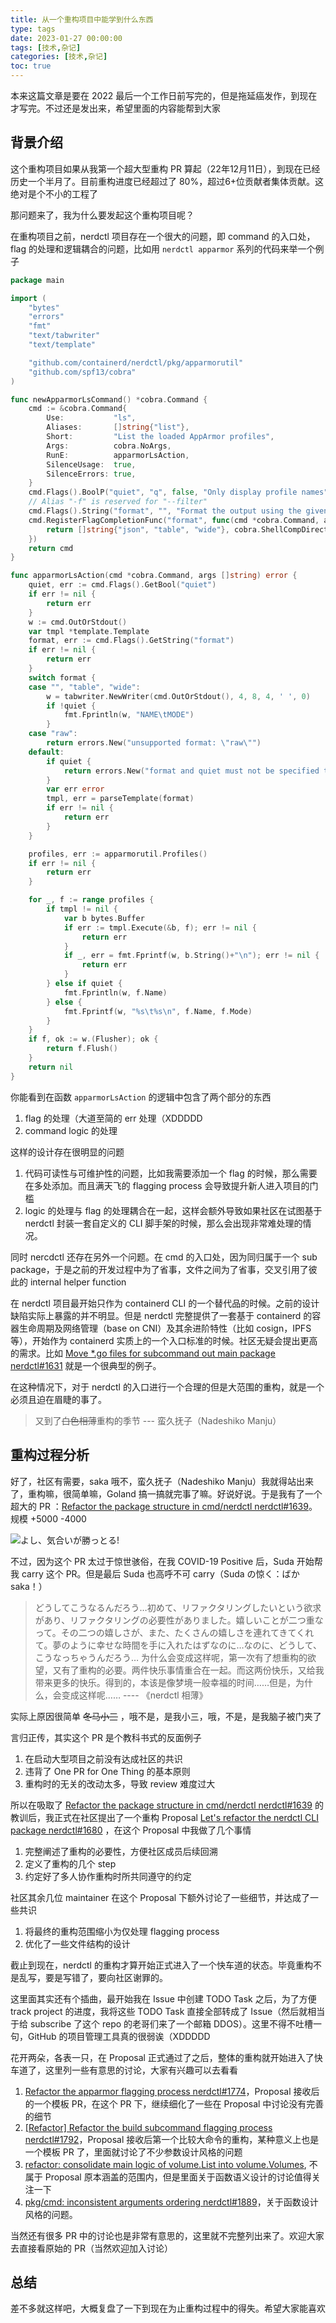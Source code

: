 ```yaml
---
title: 从一个重构项目中能学到什么东西
type: tags
date: 2023-01-27 00:00:00
tags: [技术,杂记]
categories: [技术,杂记]
toc: true
---
```


本来这篇文章是要在 2022 最后一个工作日前写完的，但是拖延癌发作，到现在才写完。不过还是发出来，希望里面的内容能帮到大家

<!--more-->

## 背景介绍

这个重构项目如果从我第一个超大型重构 PR 算起（22年12月11日），到现在已经历史一个半月了。目前重构进度已经超过了 80%，超过6+位贡献者集体贡献。这绝对是个不小的工程了

那问题来了，我为什么要发起这个重构项目呢？

在重构项目之前，nerdctl 项目存在一个很大的问题，即 command 的入口处，flag 的处理和逻辑耦合的问题，比如用 `nerdctl apparmor` 系列的代码来举一个例子

```go
package main

import (
	"bytes"
	"errors"
	"fmt"
	"text/tabwriter"
	"text/template"

	"github.com/containerd/nerdctl/pkg/apparmorutil"
	"github.com/spf13/cobra"
)

func newApparmorLsCommand() *cobra.Command {
	cmd := &cobra.Command{
		Use:           "ls",
		Aliases:       []string{"list"},
		Short:         "List the loaded AppArmor profiles",
		Args:          cobra.NoArgs,
		RunE:          apparmorLsAction,
		SilenceUsage:  true,
		SilenceErrors: true,
	}
	cmd.Flags().BoolP("quiet", "q", false, "Only display profile names")
	// Alias "-f" is reserved for "--filter"
	cmd.Flags().String("format", "", "Format the output using the given go template")
	cmd.RegisterFlagCompletionFunc("format", func(cmd *cobra.Command, args []string, toComplete string) ([]string, cobra.ShellCompDirective) {
		return []string{"json", "table", "wide"}, cobra.ShellCompDirectiveNoFileComp
	})
	return cmd
}

func apparmorLsAction(cmd *cobra.Command, args []string) error {
	quiet, err := cmd.Flags().GetBool("quiet")
	if err != nil {
		return err
	}
	w := cmd.OutOrStdout()
	var tmpl *template.Template
	format, err := cmd.Flags().GetString("format")
	if err != nil {
		return err
	}
	switch format {
	case "", "table", "wide":
		w = tabwriter.NewWriter(cmd.OutOrStdout(), 4, 8, 4, ' ', 0)
		if !quiet {
			fmt.Fprintln(w, "NAME\tMODE")
		}
	case "raw":
		return errors.New("unsupported format: \"raw\"")
	default:
		if quiet {
			return errors.New("format and quiet must not be specified together")
		}
		var err error
		tmpl, err = parseTemplate(format)
		if err != nil {
			return err
		}
	}

	profiles, err := apparmorutil.Profiles()
	if err != nil {
		return err
	}

	for _, f := range profiles {
		if tmpl != nil {
			var b bytes.Buffer
			if err := tmpl.Execute(&b, f); err != nil {
				return err
			}
			if _, err = fmt.Fprintf(w, b.String()+"\n"); err != nil {
				return err
			}
		} else if quiet {
			fmt.Fprintln(w, f.Name)
		} else {
			fmt.Fprintf(w, "%s\t%s\n", f.Name, f.Mode)
		}
	}
	if f, ok := w.(Flusher); ok {
		return f.Flush()
	}
	return nil
}
```

你能看到在函数 `apparmorLsAction` 的逻辑中包含了两个部分的东西

1. flag 的处理（大道至简的 err 处理（XDDDDD
2. command logic 的处理

这样的设计存在很明显的问题

1. 代码可读性与可维护性的问题，比如我需要添加一个 flag 的时候，那么需要在多处添加。而且满天飞的 flagging process 会导致提升新人进入项目的门槛
2. logic 的处理与 flag 的处理耦合在一起，这样会额外导致如果社区在试图基于 nerdctl 封装一套自定义的 CLI 脚手架的时候，那么会出现非常难处理的情况。

同时 nercdctl 还存在另外一个问题。在 cmd 的入口处，因为同归属于一个 sub package，于是之前的开发过程中为了省事，文件之间为了省事，交叉引用了彼此的 internal helper function

在 nerdctl 项目最开始只作为 containerd CLI 的一个替代品的时候。之前的设计缺陷实际上暴露的并不明显。但是 nerdctl 完整提供了一套基于 containerd 的容器生命周期及网络管理（base on CNI）及其余进阶特性（比如 cosign，IPFS 等），开始作为 containerd 实质上的一个入口标准的时候。社区无疑会提出更高的需求。比如 [Move *.go files for subcommand out main package nerdctl#1631](https://github.com/containerd/nerdctl/issues/1631) 就是一个很典型的例子。

在这种情况下，对于 nerdctl 的入口进行一个合理的但是大范围的重构，就是一个必须且迫在眉睫的事了。

> 又到了~~白色相薄~~重构的季节 --- 蛮久抚子（Nadeshiko Manju）

## 重构过程分析

好了，社区有需要，saka 哦不，蛮久抚子（Nadeshiko Manju）我就得站出来了，重构嘛，很简单嘛，Goland 搞一搞就完事了嘛。好说好说。于是我有了一个超大的 PR ：[Refactor the package structure in cmd/nerdctl nerdctl#1639](https://github.com/containerd/nerdctl/pull/1639)。规模 +5000 -4000

![よし、気合いが勝っとる!](https://user-images.githubusercontent.com/7054676/214850761-da34600d-a9b0-42de-88e8-97643a27d61d.png)

不过，因为这个 PR 太过于惊世骇俗，在我 COVID-19 Positive 后，Suda 开始帮我 carry 这个 PR。但是最后 Suda 也高呼不可 carry（Suda の惊く：ばか saka！）

> どうしてこうなるんだろう…初めて、リファクタリングしたいという欲求があり、リファクタリングの必要性がありました。嬉しいことが二つ重なって。その二つの嬉しさが、また、たくさんの嬉しさを連れてきてくれて。夢のように幸せな時間を手に入れたはずなのに…なのに、どうして、こうなっちゃうんだろう… 
> 为什么会变成这样呢，第一次有了想重构的欲望，又有了重构的必要。两件快乐事情重合在一起。而这两份快乐，又给我带来更多的快乐。得到的，本该是像梦境一般幸福的时间……但是，为什么，会变成这样呢…… ---- 《nerdctl 相薄》

实际上原因很简单 ~~冬马小三~~ ，哦不是，是我小三，哦，不是，是我脑子被门夹了

言归正传，其实这个 PR 是个教科书式的反面例子

1. 在启动大型项目之前没有达成社区的共识
2. 违背了 One PR for One Thing 的基本原则
3. 重构时的无关的改动太多，导致 review 难度过大

所以在吸取了 [Refactor the package structure in cmd/nerdctl nerdctl#1639](https://github.com/containerd/nerdctl/pull/1639) 的教训后，我正式在社区提出了一个重构 Proposal [Let's refactor the nerdctl CLI package nerdctl#1680](https://github.com/containerd/nerdctl/issues/1680) ，在这个 Proposal 中我做了几个事情

1. 完整阐述了重构的必要性，方便社区成员后续回溯
2. 定义了重构的几个 step
3. 约定好了多人协作重构时所共同遵守的约定

社区其余几位 maintainer 在这个 Proposal 下额外讨论了一些细节，并达成了一些共识

1. 将最终的重构范围缩小为仅处理 flagging process
2. 优化了一些文件结构的设计

截止到现在，nerdctl 的重构才算开始正式进入了一个快车道的状态。毕竟重构不是乱写，要是写错了，要向社区谢罪的。

这里面其实还有个插曲，最开始我在 Issue 中创建 TODO Task 之后，为了方便 track project 的进度，我将这些 TODO Task 直接全部转成了 Issue（然后就相当于给 subscribe 了这个 repo 的老哥们来了一个邮箱 DDOS）。这里不得不吐槽一句，GitHub 的项目管理工具真的很弱诶（XDDDDD

花开两朵，各表一只，在 Proposal 正式通过了之后，整体的重构就开始进入了快车道了，这里列一些有意思的讨论，大家有兴趣可以去看看

1. [Refactor the apparmor flagging process nerdctl#1774](https://github.com/containerd/nerdctl/pull/1774)，Proposal 接收后的一个模板 PR，在这个 PR 下，继续细化了一些在 Proposal 中讨论没有完善的细节
2. [[Refactor] Refactor the build subcommand flagging process nerdctl#1792](https://github.com/containerd/nerdctl/pull/1792)，Proposal 接收后第一个比较大命令的重构，某种意义上也是一个模板 PR 了，里面就讨论了不少参数设计风格的问题
3. [refactor: consolidate main logic of volume.List into volume.Volumes](https://github.com/containerd/nerdctl/pull/1837), 不属于 Proposal 原本涵盖的范围内，但是里面关于函数语义设计的讨论值得关注一下
4. [pkg/cmd: inconsistent arguments ordering nerdctl#1889](https://github.com/containerd/nerdctl/issues/1889)，关于函数设计风格的问题。

当然还有很多 PR 中的讨论也是非常有意思的，这里就不完整列出来了。欢迎大家去直接看原始的 PR（当然欢迎加入讨论）

## 总结

差不多就这样吧，大概复盘了一下到现在为止重构过程中的得失。希望大家能喜欢

